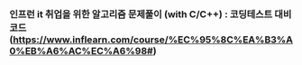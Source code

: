 ### 인프런 it 취업을 위한 알고리즘 문제풀이 (with C/C++) : 코딩테스트 대비 코드 (https://www.inflearn.com/course/%EC%95%8C%EA%B3%A0%EB%A6%AC%EC%A6%98#) 
